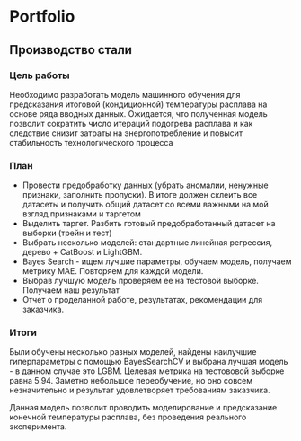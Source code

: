 # Portfolio

## Производство стали

### Цель работы
Необходимо разработать модель машинного обучения для предсказания итоговой (кондиционной) температуры расплава на основе ряда вводных данных.
Ожидается, что полученная модель позволит сократить число итераций подогрева расплава и как следствие снизит затраты на энергопотребление и повысит стабильность технологического процесса

### План
-  Провести предобработку данных (убрать аномалии, ненужные признаки, заполнить пропуски). В итоге должен склеить все датасеты и получить общий датасет со всеми важными на мой взгляд признаками и таргетом
-  Выделить таргет. Разбить готовый предобработанный датасет на выборки (трейн и тест)
-  Выбрать несколько моделей: стандартные линейная регрессия, дерево + CatBoost и LightGBM.
-  Bayes Search - ищем лучшие параметры, обучаем модель, получаем метрику MAE. Повторяем для каждой модели.
-  Выбрав лучшую модель проверяем ее на тестовой выборке. Получаем наш результат
-  Отчет о проделанной работе, результатах, рекомендации для заказчика.


### Итоги
Были обучены несколько разных моделей, найдены наилучшие гиперпараметры с помощью BayesSearchCV и выбрана лучшая модель - в данном случае это LGBM.
Целевая метрика на тестововой выборке равна 5.94. Заметно небольшое переобучение, но оно совсем незначительно и результат удовлетворяет требованиям заказчика.

Данная модель позволит проводить моделирование и предсказание конечной температуры расплава, без проведения реального эксперимента.
